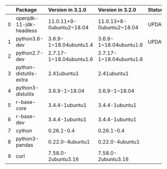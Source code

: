<!-- markdown-link-check-disable -->

|    | Package                 | Version in 3.1.0         | Version in 3.2.0         | Status   |
|---:|:------------------------|:-------------------------|:-------------------------|:---------|
|  0 | openjdk-11-jdk-headless | 11.0.11+9-0ubuntu2~18.04 | 11.0.13+8-0ubuntu2~18.04 | UPDATED  |
|  1 | python3.6-dev           | 3.6.9-1~18.04ubuntu1.4   | 3.6.9-1~18.04ubuntu1.6   | UPDATED  |
|  2 | python2.7-dev           | 2.7.17-1~18.04ubuntu1.6  | 2.7.17-1~18.04ubuntu1.6  |          |
|  3 | python-distutils-extra  | 2.41ubuntu1              | 2.41ubuntu1              |          |
|  4 | python3-distutils       | 3.6.9-1~18.04            | 3.6.9-1~18.04            |          |
|  5 | r-base-core             | 3.4.4-1ubuntu1           | 3.4.4-1ubuntu1           |          |
|  6 | r-base-dev              | 3.4.4-1ubuntu1           | 3.4.4-1ubuntu1           |          |
|  7 | cython                  | 0.26.1-0.4               | 0.26.1-0.4               |          |
|  8 | python3-pandas          | 0.22.0-4ubuntu1          | 0.22.0-4ubuntu1          |          |
|  9 | curl                    | 7.58.0-2ubuntu3.16       | 7.58.0-2ubuntu3.16       |          |